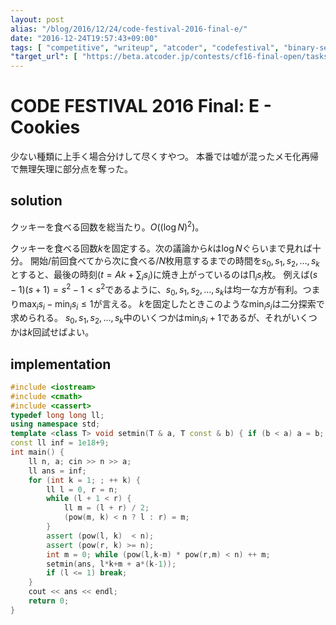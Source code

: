 ```yaml
---
layout: post
alias: "/blog/2016/12/24/code-festival-2016-final-e/"
date: "2016-12-24T19:57:43+09:00"
tags: [ "competitive", "writeup", "atcoder", "codefestival", "binary-search" ]
"target_url": [ "https://beta.atcoder.jp/contests/cf16-final-open/tasks/codefestival_2016_final_e" ]
---
```


# CODE FESTIVAL 2016 Final: E - Cookies

少ない種類に上手く場合分けして尽くすやつ。
本番では嘘が混ったメモ化再帰で無理矢理に部分点を奪った。

## solution

クッキーを食べる回数を総当たり。$O((\log N)^2)$。

クッキーを食べる回数$k$を固定する。次の議論から$k$は$\log N$ぐらいまで見れば十分。
開始/前回食べてから次に食べる/$N$枚用意するまでの時間を$s_0, s_1, s_2, \dots, s_k$とすると、最後の時刻($t = Ak + \sum_i s_i$)に焼き上がっているのは$\prod_i s_i$枚。
例えば$(s - 1)(s + 1) = s^2 - 1 \lt s^2$であるように、$s_0, s_1, s_2, \dots, s_k$は均一な方が有利。つまり$\max_i s_i - \min_i s_i \le 1$が言える。
$k$を固定したときこのような$\min_i s_i$は二分探索で求められる。
$s_0, s_1, s_2, \dots, s_k$中のいくつかは$\min_i s_i + 1$であるが、それがいくつかは$k$回試せばよい。

## implementation

``` c++
#include <iostream>
#include <cmath>
#include <cassert>
typedef long long ll;
using namespace std;
template <class T> void setmin(T & a, T const & b) { if (b < a) a = b; }
const ll inf = 1e18+9;
int main() {
    ll n, a; cin >> n >> a;
    ll ans = inf;
    for (int k = 1; ; ++ k) {
        ll l = 0, r = n;
        while (l + 1 < r) {
            ll m = (l + r) / 2;
            (pow(m, k) < n ? l : r) = m;
        }
        assert (pow(l, k)  < n);
        assert (pow(r, k) >= n);
        int m = 0; while (pow(l,k-m) * pow(r,m) < n) ++ m;
        setmin(ans, l*k+m + a*(k-1));
        if (l <= 1) break;
    }
    cout << ans << endl;
    return 0;
}
```
